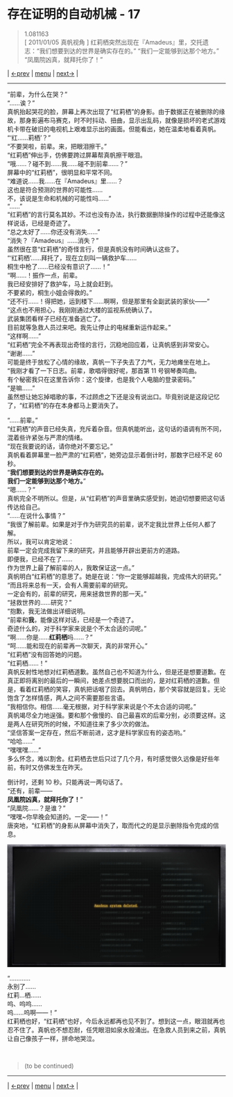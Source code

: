 # 存在证明的自动机械 - 17
> 1.081163  
> [ 2011/01/05 真帆视角 ] 红莉栖突然出现在『Amadeus』里，交托遗志：“我们想要到达的世界是确实存在的。” “我们一定能够到达那个地方。” “凤凰院凶真，就拜托你了！”  

| [←prev](./0090) | [menu](../) | [next→](./0092) |

---

“前辈，为什么在哭？”  
“……诶？”  
真帆抬起哭花的脸，屏幕上再次出现了“红莉栖”的身影。由于数据正在被删除的缘故，那身影遍布马赛克，时不时抖动、扭曲，显示出乱码，就像是损坏的老式游戏机卡带在破旧的电视机上艰难显示出的画面。但能看出，她在温柔地看着真帆。  
“‘红……莉栖’？”  
“不要哭啦，前辈。来，把眼泪擦干。”  
“红莉栖”伸出手，仿佛要跨过屏幕帮真帆擦干眼泪。  
“哦……？碰不到……我……碰不到前辈……？”  
屏幕中的“红莉栖”，很明显和平常不同。  
“难道说……我……在『Amadeus』里……？  
 这也是符合预测的世界的可能性……  
 不，该说是生命和机械的可能性吗……”  
“……”  
“红莉栖”的言行莫名其妙。不过也没有办法，执行数据删除操作的过程中还能像这样说话，已经是奇迹了。  
“总之太好了……你还没有消失……”  
“消失？『Amadeus』……消失？”  
虽然很在意“红莉栖”的奇怪言行，但是真帆没有时间确认这些了。  
“‘红莉栖’……拜托了，现在立刻叫一辆救护车……  
 桐生中枪了……已经没有意识了……！”  
“啊……！振作一点，前辈。  
 我已经安排好了救护车，马上就会赶到。  
 不要紧的，桐生小姐会得救的。”  
“还不行……！得把她，运到楼下……啊啊，但是那里有全副武装的家伙——”  
“这点也不用担心，我刚刚通过大楼的监视系统确认了。  
 武装集团看样子已经在准备逃亡了。  
 目前就等急救人员过来吧。我先让停止的电梯重新运作起来。”  
“这样啊……”  
“红莉栖”完全不再表现出奇怪的言行，沉稳地回应着，让真帆感到非常安心。  
“谢谢……”  
可能是终于放松了心情的缘故，真帆一下子失去了力气，无力地瘫坐在地上。  
“我刚才看了一下日志。前辈，歌唱得很好呢，那首第 11 号钢琴奏鸣曲。  
 有个秘密我只在这里告诉你：这个旋律，也是我个人电脑的登录密码。”  
“是嘛……”  
虽然想让她忘掉唱歌的事，不过顾虑之下还是没有说出口。毕竟别说是这段记忆了，“红莉栖”的存在本身都马上要消失了。  

“……前辈。”  
“红莉栖”的声音已经失真，充斥着杂音。但真帆能听出，这句话的语调有所不同，混着些许紧张与严肃的情绪。  
“现在我要说的话，请你绝对不要忘记。”  
真帆看着屏幕里一脸严肃的“红莉栖”，她旁边显示着倒计时，那数字已经不足 60 秒。  
“**我们想要到达的世界是确实存在的。**  
 **我们一定能够到达那个地方。**”  
“嗯……？”  
真帆完全不明所以。但是，从“红莉栖”的声音里确实感受到，她迫切想要把这句话传达给自己。  
“……在说什么事情？”  
“我很了解前辈。如果是对于作为研究员的前辈，说不定我比世界上任何人都了解。  
 所以，我可以肯定地说：  
 前辈一定会完成我留下来的研究，并且能够开辟出更前方的道路。  
 即便我，已经不在了……  
 作为世界上最了解前辈的人，我敢保证这一点。”  
真帆明白“红莉栖”的意思了。她是在说：“你一定能够超越我，完成伟大的研究。”  
“而且将来总有一天，会有人需要前辈的研究。  
 一定会有的，前辈的研究，用来拯救世界的那一天。”  
“拯救世界的……研究？”  
“抱歉，我无法做出详细说明。  
“前辈和**我**，能像这样对话，已经是一个奇迹了。  
 奇迹什么的，对于科学家来说是个不太合适的词呢。”  
“啊……你是……**红莉栖**吗……？”  
“呵……能和现在的前辈再一次聊天，真的非常开心。”  
“红莉栖”没有回答她的问题。  
“红莉栖……！”  
真帆反射性地想对红莉栖道歉。虽然自己也不知道为什么，但是还是想要道歉。在真正即将离别的最后的一瞬间，她差点想要脱口而出的，是对红莉栖的道歉。但是，看着红莉栖的笑容，真帆把话咽了回去。真帆明白，那个笑容就是回复。无论饱含了怎样情感，两人之间不需要那些言语。  
“我相信你。相信……毫无根据，对于科学家来说是个不太合适的词呢。”  
真帆竭尽全力地逞强。要和那个傲慢的、自己最喜欢的后辈分别，必须要这样。这是两人在研究所的时候，不知道往来了多少次的做法。  
“坚信答案一定存在，然后不断前进，这才是科学家应有的姿态哟。”  
“哈哈……”  
“嘿嘿嘿……”  
多么怀念，难以割舍。红莉栖去世后只过了几个月，有时感觉很久远像是好些年前，有时又仿佛发生在昨天。  

倒计时，还剩 10 秒。只能再说一两句话了。  
“还有，前辈——  
 **凤凰院凶真，就拜托你了！**”  
“凤凰院……？是谁？”  
“嘿嘿\~你早晚会知道的。一定——！”  
唐突地，“红莉栖”的身影从屏幕中消失了，取而代之的是显示删除指令完成的信息。  

![](../static/image/0091-1.png)

“…………  
 永别了……  
 红莉…栖……  
 呜、呜呜……  
 呜……呜啊——！”  
红莉栖也好，“红莉栖”也好，今后永远都再也见不到了。想到这一点，眼泪就再也忍不住了。真帆也不想忍耐，任凭眼泪如泉水般涌出。在急救人员到来之前，真帆让自己像孩子一样，拼命地哭泣。  


<br/>

> (to be continued)
---

| [←prev](./0090) | [menu](../) | [next→](./0092) |
